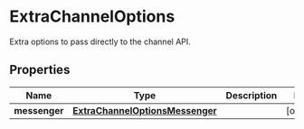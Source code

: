 

# ExtraChannelOptions

Extra options to pass directly to the channel API.
## Properties

Name | Type | Description | Notes
------------ | ------------- | ------------- | -------------
**messenger** | [**ExtraChannelOptionsMessenger**](ExtraChannelOptionsMessenger.md) |  |  [optional]



